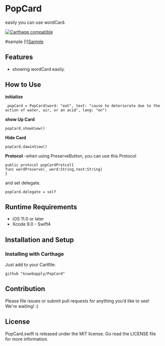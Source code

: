 # PopCard
easily you can use wordCard.

[![Carthage compatible](https://img.shields.io/badge/Carthage-compatible-4BC51D.svg?style=flat)](https://github.com/Carthage/Carthage)

#sample
[!][Sample](sample.gif)
## Features

- showing wordCard easily.

## How to Use

**initialize**

```
 popCard = PopCard(word: "eat", text: "cause to deteriorate due to the action of water, air, or an acid", lang: "en")
```

**show Up Card**

```
popCard.showView()
```

**Hide  Card**
```
popCard.dawinView()
```

**Protocol**
-when using PreserveButton, you can use this Protocol
```
public protocol popCardProtcol{
func wordPreserve(_ word:String,text:String)
}
```

and set delegate.

```
popCard.delegate = self
```


## Runtime Requirements

- iOS 11.0 or later
- Xcode 9.0 - Swift4

## Installation and Setup
### Installing with Carthage
Just add to your Cartfile:

```ogdl
github "kcwebapply/PopCard"
```
## Contribution

Please file issues or submit pull requests for anything you’d like to see! We're waiting! :)

## License
PopCard.swift is released under the MIT license. Go read the LICENSE file for more information.
